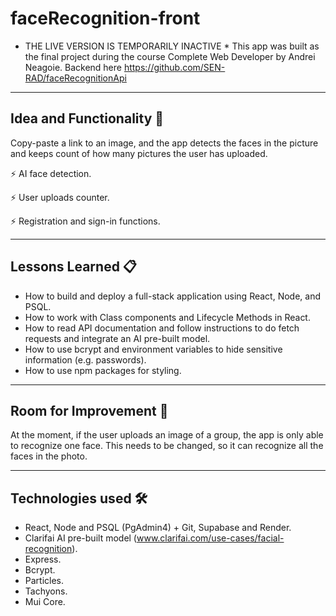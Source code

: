 # faceRecognition-front
* THE LIVE VERSION IS TEMPORARILY INACTIVE *
This app was built as the final project during the course Complete Web Developer by Andrei Neagoie. Backend here https://github.com/SEN-RAD/faceRecognitionApi

---
## Idea and Functionality 🚀

Copy-paste a link to an image, and the app detects the faces in the picture and keeps count of how many pictures the user has uploaded.

⚡️ AI face detection.

⚡️ User uploads counter.

⚡️ Registration and sign-in functions.

---
## Lessons Learned 📋

* How to build and deploy a full-stack application using React, Node, and PSQL.
* How to work with Class components and Lifecycle Methods in React. 
* How to read API documentation and follow instructions to do fetch requests and integrate an AI pre-built model.
* How to use bcrypt and environment variables to hide sensitive information (e.g. passwords).
* How to use npm packages for styling. 

---
## Room for Improvement 🔧

At the moment, if the user uploads an image of a group, the app is only able to recognize one face. This needs to be changed, so it can recognize all the faces in the photo. 

---
 ## Technologies used 🛠️

-  React, Node and PSQL (PgAdmin4) + Git, Supabase and Render.
-  Clarifai AI pre-built model (www.clarifai.com/use-cases/facial-recognition).
-  Express.
-  Bcrypt.
-  Particles.
-  Tachyons.
-  Mui Core.
